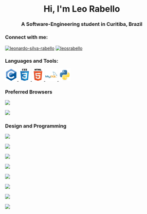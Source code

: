 <h1 align="center">Hi, I'm Leo Rabello</h1>
<h3 align="center">A Software-Engineering student in Curitiba, Brazil</h3>

<h3 align="left">Connect with me:</h3>
<p align="left">
<a href="https://linkedin.com/in/leonardo-silva-rabello" target="blank"><img align="center" src="https://raw.githubusercontent.com/rahuldkjain/github-profile-readme-generator/master/src/images/icons/Social/linked-in-alt.svg" alt="leonardo-silva-rabello" height="30" width="40" /></a>
<a href="https://instagram.com/leosrabello" target="blank"><img align="center" src="https://raw.githubusercontent.com/rahuldkjain/github-profile-readme-generator/master/src/images/icons/Social/instagram.svg" alt="leosrabello" height="30" width="40" /></a>
</p>

<h3 align="left">Languages and Tools:</h3>
<p align="left"> <a href="https://www.cprogramming.com/" target="_blank" rel="noreferrer"> <img src="https://raw.githubusercontent.com/devicons/devicon/master/icons/c/c-original.svg" alt="c" width="40" height="40"/> </a> <a href="https://www.w3schools.com/css/" target="_blank" rel="noreferrer"> <img src="https://raw.githubusercontent.com/devicons/devicon/master/icons/css3/css3-original-wordmark.svg" alt="css3" width="40" height="40"/> </a> <a href="https://www.w3.org/html/" target="_blank" rel="noreferrer"> <img src="https://raw.githubusercontent.com/devicons/devicon/master/icons/html5/html5-original-wordmark.svg" alt="html5" width="40" height="40"/> </a> <a href="https://www.mysql.com/" target="_blank" rel="noreferrer"> <img src="https://raw.githubusercontent.com/devicons/devicon/master/icons/mysql/mysql-original-wordmark.svg" alt="mysql" width="40" height="40"/> </a> <a href="https://www.python.org" target="_blank" rel="noreferrer"> <img src="https://raw.githubusercontent.com/devicons/devicon/master/icons/python/python-original.svg" alt="python" width="40" height="40"/> </a> </p>

<h3 align="left">Preferred Browsers</h3>
<p align="left"> <a href="https://www.opera.com/" target="_blank" rel="noreferrer"> <img src="https://img.shields.io/badge/Opera-FF1B2D?style=for-the-badge&logo=Opera&logoColor=white"></a></p>
<p align="left"> <a href="https://www.google.com/" target="_blank" rel="noreferrer"> <img src="https://img.shields.io/badge/Google%20Chrome-4285F4?style=for-the-badge&logo=GoogleChrome&logoColor=white"></a></p>

<h3 align="left">Design and Programming</h3>
<p align="left"> <a href="https://www.adobe.com/" target="_blank" rel="noreferrer"> <img src="https://img.shields.io/badge/Adobe%20Audition-9999FF.svg?style=for-the-badge&logo=Adobe%20Audition&logoColor=white"></a></p>
<p align="left"> <a href="https://www.adobe.com/" target="_blank" rel="noreferrer"> <img src="https://img.shields.io/badge/Adobe%20Dreamweaver-FF61F6.svg?style=for-the-badge&logo=Adobe%20Dreamweaver&logoColor=white"></a></p>
<p align="left"> <a href="https://www.adobe.com/" target="_blank" rel="noreferrer"> <img src="https://img.shields.io/badge/adobe%20photoshop-%2331A8FF.svg?style=for-the-badge&logo=adobe%20photoshop&logoColor=white"></a></p>
<p align="left"> <a href="https://www.adobe.com/" target="_blank" rel="noreferrer"> <img src="https://img.shields.io/badge/Adobe%20Lightroom-31A8FF.svg?style=for-the-badge&logo=Adobe%20Lightroom&logoColor=white"></a></p>
<p align="left"> <a href="https://www.adobe.com/" target="_blank" rel="noreferrer"> <img float="center"  src="https://img.shields.io/badge/Adobe%20Premiere%20Pro-9999FF.svg?style=for-the-badge&logo=Adobe%20Premiere%20Pro&logoColor=white"></a></p>
<p align="left"> <a href="https://www.jetbrains.com/clion/" target="_blank" rel="noreferrer"> <img float="center" src="https://img.shields.io/badge/CLion-black?style=for-the-badge&logo=clion&logoColor=white"></a></p>
<p align="left"> <a href="https://www.jetbrains.com/pycharm/" target="_blank" rel="noreferrer"> <img float="center" src="https://img.shields.io/badge/pycharm-143?style=for-the-badge&logo=pycharm&logoColor=black&color=black&labelColor=green"></a></p>
<p align="left"> <a href="https://code.visualstudio.com/" target="_blank" rel="noreferrer"> <img float="center" src="https://img.shields.io/badge/Visual%20Studio%20Code-0078d7.svg?style=for-the-badge&logo=visual-studio-code&logoColor=white"></a></p>



